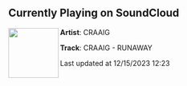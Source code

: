 ## Currently Playing on SoundCloud

[<img align="left" width="100" src="https://i1.sndcdn.com/artworks-Q0rbX98TbfDzBuZ4-90OQlQ-t500x500.jpg">](https://soundcloud.com/craighughesdj/craaig-runaway-1)

**Artist**: CRAAIG 

**Track**: CRAAIG - RUNAWAY

Last updated at 12/15/2023 12:23
